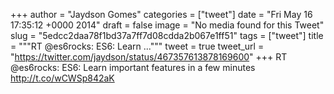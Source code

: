 
+++
author = "Jaydson Gomes"
categories = ["tweet"]
date = "Fri May 16 17:35:12 +0000 2014"
draft = false
image = "No media found for this Tweet"
slug = "5edcc2daa78f1bd37a7ff7d08cdda2b067e1ff51"
tags = ["tweet"]
title = """RT @es6rocks: ES6: Learn ..."""
tweet = true
tweet_url = "https://twitter.com/jaydson/status/467357613878169600"
+++
RT @es6rocks: ES6: Learn important features in a few minutes http://t.co/wCWSp842aK
